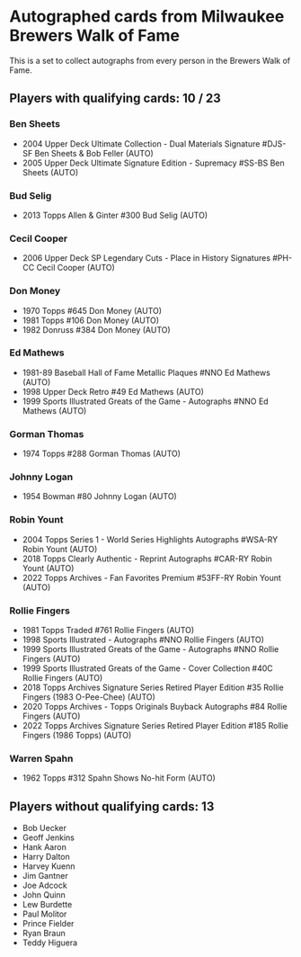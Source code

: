 # Autographed cards from Milwaukee Brewers Walk of Fame

This is a set to collect autographs from every person in the Brewers Walk of Fame.

## Players with qualifying cards: 10 / 23

### Ben Sheets
- 2004 Upper Deck Ultimate Collection - Dual Materials Signature #DJS-SF Ben Sheets & Bob Feller (AUTO)<br>
- 2005 Upper Deck Ultimate Signature Edition - Supremacy #SS-BS Ben Sheets (AUTO)<br>

### Bud Selig
- 2013 Topps Allen & Ginter #300 Bud Selig (AUTO)<br>

### Cecil Cooper
- 2006 Upper Deck SP Legendary Cuts - Place in History Signatures #PH-CC Cecil Cooper (AUTO)<br>

### Don Money
- 1970 Topps  #645 Don Money (AUTO)<br>
- 1981 Topps  #106 Don Money (AUTO)<br>
- 1982 Donruss  #384 Don Money (AUTO)<br>

### Ed Mathews
- 1981-89 Baseball Hall of Fame Metallic Plaques #NNO Ed Mathews (AUTO)<br>
- 1998 Upper Deck Retro #49 Ed Mathews (AUTO)<br>
- 1999 Sports Illustrated Greats of the Game - Autographs #NNO Ed Mathews (AUTO)<br>

### Gorman Thomas
- 1974 Topps  #288 Gorman Thomas (AUTO)<br>

### Johnny Logan
- 1954 Bowman  #80 Johnny Logan (AUTO)<br>

### Robin Yount
- 2004 Topps Series 1 - World Series Highlights Autographs #WSA-RY Robin Yount (AUTO)<br>
- 2018 Topps Clearly Authentic - Reprint Autographs #CAR-RY Robin Yount (AUTO)<br>
- 2022 Topps Archives - Fan Favorites Premium #53FF-RY Robin Yount (AUTO)<br>

### Rollie Fingers
- 1981 Topps Traded #761 Rollie Fingers (AUTO)<br>
- 1998 Sports Illustrated  - Autographs #NNO Rollie Fingers (AUTO)<br>
- 1999 Sports Illustrated Greats of the Game - Autographs #NNO Rollie Fingers (AUTO)<br>
- 1999 Sports Illustrated Greats of the Game - Cover Collection #40C Rollie Fingers (AUTO)<br>
- 2018 Topps Archives Signature Series Retired Player Edition #35 Rollie Fingers (1983 O-Pee-Chee) (AUTO)<br>
- 2020 Topps Archives - Topps Originals Buyback Autographs #84 Rollie Fingers (AUTO)<br>
- 2022 Topps Archives Signature Series Retired Player Edition #185 Rollie Fingers (1986 Topps) (AUTO)<br>

### Warren Spahn
- 1962 Topps  #312 Spahn Shows No-hit Form (AUTO)<br>


## Players without qualifying cards: 13

- Bob Uecker
- Geoff Jenkins
- Hank Aaron
- Harry Dalton
- Harvey Kuenn
- Jim Gantner
- Joe Adcock
- John Quinn
- Lew Burdette
- Paul Molitor
- Prince Fielder
- Ryan Braun
- Teddy Higuera
